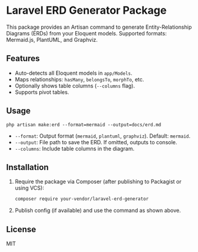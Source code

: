 # Laravel ERD Generator Package

This package provides an Artisan command to generate Entity-Relationship Diagrams (ERDs) from your Eloquent models. Supported formats: Mermaid.js, PlantUML, and Graphviz.

## Features
- Auto-detects all Eloquent models in `app/Models`.
- Maps relationships: `hasMany`, `belongsTo`, `morphTo`, etc.
- Optionally shows table columns (`--columns` flag).
- Supports pivot tables.

## Usage

```
php artisan make:erd --format=mermaid --output=docs/erd.md
```

- `--format`: Output format (`mermaid`, `plantuml`, `graphviz`). Default: `mermaid`.
- `--output`: File path to save the ERD. If omitted, outputs to console.
- `--columns`: Include table columns in the diagram.

## Installation

1. Require the package via Composer (after publishing to Packagist or using VCS):
   ```bash
   composer require your-vendor/laravel-erd-generator
   ```
2. Publish config (if available) and use the command as shown above.

## License
MIT
